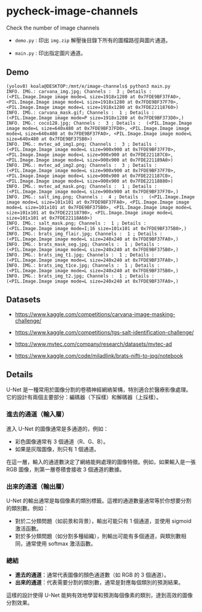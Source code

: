 # pycheck-image-channels
Check the number of image channels

- `demo.py` : 印出 `img.zip` 解壓後目錄下所有的圖檔路徑與圖片通道。

- `main.py` : 印出指定圖片通道。

## Demo

```
(yolov8) koala@DESKTOP:/mnt/e/image-channels$ python3 main.py
INFO. IMG.: carvana_img.jpg; Channels :  3 ; Details :  (<PIL.Image.Image image mode=L size=1918x1280 at 0x7FDE9BF37FA0>, <PIL.Image.Image image mode=L size=1918x1280 at 0x7FDE9BF37F70>, <PIL.Image.Image image mode=L size=1918x1280 at 0x7FDE22118760>)
INFO. IMG.: carvana_mask.gif; Channels :  1 ; Details :  (<PIL.Image.Image image mode=P size=1918x1280 at 0x7FDE9BF373D0>,)
INFO. IMG.: coco128.jpg; Channels :  3 ; Details :  (<PIL.Image.Image image mode=L size=640x480 at 0x7FDE9BF37FD0>, <PIL.Image.Image image mode=L size=640x480 at 0x7FDE9BF37FA0>, <PIL.Image.Image image mode=L size=640x480 at 0x7FDE9BF375B0>)
INFO. IMG.: mvtec_ad_img1.png; Channels :  3 ; Details :  (<PIL.Image.Image image mode=L size=900x900 at 0x7FDE9BF37F70>, <PIL.Image.Image image mode=L size=900x900 at 0x7FDE221187C0>, <PIL.Image.Image image mode=L size=900x900 at 0x7FDE221189A0>)
INFO. IMG.: mvtec_ad_img2.png; Channels :  3 ; Details :  (<PIL.Image.Image image mode=L size=900x900 at 0x7FDE9BF37F70>, <PIL.Image.Image image mode=L size=900x900 at 0x7FDE221187C0>, <PIL.Image.Image image mode=L size=900x900 at 0x7FDE22118880>)
INFO. IMG.: mvtec_ad_mask.png; Channels :  1 ; Details :  (<PIL.Image.Image image mode=L size=900x900 at 0x7FDE9BF37F70>,)
INFO. IMG.: salt_img.png; Channels :  4 ; Details :  (<PIL.Image.Image image mode=L size=101x101 at 0x7FDE9BF37FA0>, <PIL.Image.Image image mode=L size=101x101 at 0x7FDE9BF375B0>, <PIL.Image.Image image mode=L size=101x101 at 0x7FDE22118790>, <PIL.Image.Image image mode=L size=101x101 at 0x7FDE22118A60>)
INFO. IMG.: salt_mask.png; Channels :  1 ; Details :  (<PIL.Image.Image image mode=I;16 size=101x101 at 0x7FDE9BF375B0>,)
INFO. IMG.: brats_img_flair.jpg; Channels :  1 ; Details :  (<PIL.Image.Image image mode=L size=240x240 at 0x7FDE9BF37FA0>,)
INFO. IMG.: brats_mask_seg.jpg; Channels :  1 ; Details :  (<PIL.Image.Image image mode=L size=240x240 at 0x7FDE9BF375B0>,)
INFO. IMG.: brats_img_t1.jpg; Channels :  1 ; Details :  (<PIL.Image.Image image mode=L size=240x240 at 0x7FDE9BF37FA0>,)
INFO. IMG.: brats_img_t1ce.jpg; Channels :  1 ; Details :  (<PIL.Image.Image image mode=L size=240x240 at 0x7FDE9BF375B0>,)
INFO. IMG.: brats_img_t2.jpg; Channels :  1 ; Details :  (<PIL.Image.Image image mode=L size=240x240 at 0x7FDE9BF37FA0>,)
```

## Datasets

- https://www.kaggle.com/competitions/carvana-image-masking-challenge/

- https://www.kaggle.com/competitions/tgs-salt-identification-challenge/

- https://www.mvtec.com/company/research/datasets/mvtec-ad

- https://www.kaggle.com/code/miladlink/brats-nifti-to-jpg/notebook

## Details

U-Net 是一種常用於圖像分割的卷積神經網絡架構，特別適合於醫療影像處理。它的設計有兩個主要部分：編碼器（下採樣）和解碼器（上採樣）。

### 進去的通道（輸入層）
進入 U-Net 的圖像通常是多通道的，例如：
- 彩色圖像通常有 3 個通道（R、G、B）。
- 如果是灰階圖像，則只有 1 個通道。

在這一層，輸入的通道數決定了網絡能夠處理的圖像特徵。例如，如果輸入是一張 RGB 圖像，則第一層卷積會接收 3 個通道的數據。

### 出來的通道（輸出層）
U-Net 的輸出通常是每個像素的類別標籤。這裡的通道數量通常等於你想要分割的類別數。例如：
- 對於二分類問題（如前景和背景），輸出可能只有 1 個通道，並使用 sigmoid 激活函數。
- 對於多分類問題（如分割多種組織），則輸出可能有多個通道，與類別數相同，通常使用 softmax 激活函數。

### 總結
- **進去的通道**：通常代表圖像的顏色通道數（如 RGB 的 3 個通道）。
- **出來的通道**：代表需要分割的類別數，通常是對應每個類別的預測結果。

這樣的設計使得 U-Net 能夠有效地學習和預測每個像素的類別，達到高效的圖像分割效果。
